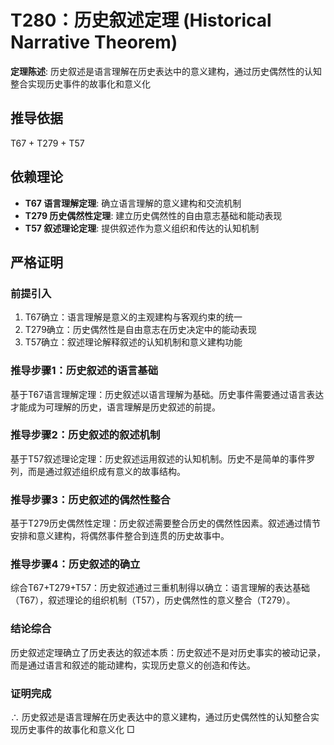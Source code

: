 # T280：历史叙述定理 (Historical Narrative Theorem)

**定理陈述**: 历史叙述是语言理解在历史表达中的意义建构，通过历史偶然性的认知整合实现历史事件的故事化和意义化

## 推导依据
T67 + T279 + T57

## 依赖理论
- **T67 语言理解定理**: 确立语言理解的意义建构和交流机制
- **T279 历史偶然性定理**: 建立历史偶然性的自由意志基础和能动表现
- **T57 叙述理论定理**: 提供叙述作为意义组织和传达的认知机制

## 严格证明

### 前提引入
1. T67确立：语言理解是意义的主观建构与客观约束的统一
2. T279确立：历史偶然性是自由意志在历史决定中的能动表现
3. T57确立：叙述理论解释叙述的认知机制和意义建构功能

### 推导步骤1：历史叙述的语言基础
基于T67语言理解定理：历史叙述以语言理解为基础。历史事件需要通过语言表达才能成为可理解的历史，语言理解是历史叙述的前提。

### 推导步骤2：历史叙述的叙述机制
基于T57叙述理论定理：历史叙述运用叙述的认知机制。历史不是简单的事件罗列，而是通过叙述组织成有意义的故事结构。

### 推导步骤3：历史叙述的偶然性整合
基于T279历史偶然性定理：历史叙述需要整合历史的偶然性因素。叙述通过情节安排和意义建构，将偶然事件整合到连贯的历史故事中。

### 推导步骤4：历史叙述的确立
综合T67+T279+T57：历史叙述通过三重机制得以确立：语言理解的表达基础（T67），叙述理论的组织机制（T57），历史偶然性的意义整合（T279）。

### 结论综合
历史叙述定理确立了历史表达的叙述本质：历史叙述不是对历史事实的被动记录，而是通过语言和叙述的能动建构，实现历史意义的创造和传达。

### 证明完成
∴ 历史叙述是语言理解在历史表达中的意义建构，通过历史偶然性的认知整合实现历史事件的故事化和意义化 □